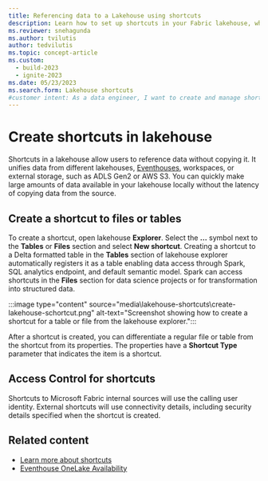 ```yaml
---
title: Referencing data to a Lakehouse using shortcuts
description: Learn how to set up shortcuts in your Fabric lakehouse, which allows you to reference data from other locations without copying it.
ms.reviewer: snehagunda
ms.author: tvilutis
author: tedvilutis
ms.topic: concept-article
ms.custom:
  - build-2023
  - ignite-2023
ms.date: 05/23/2023
ms.search.form: Lakehouse shortcuts
#customer intent: As a data engineer, I want to create and manage shortcuts in a Fabric lakehouse to reference data from various sources without copying it.
---
```


# Create shortcuts in lakehouse

Shortcuts in a lakehouse allow users to reference data without copying it. It unifies data from different lakehouses, [Eventhouses](../real-time-intelligence/eventhouse.md), workspaces, or external storage, such as ADLS Gen2 or AWS S3. You can quickly make large amounts of data available in your lakehouse locally without the latency of copying data from the source.

## Create a shortcut to files or tables

To create a shortcut, open lakehouse **Explorer**. Select the **...** symbol next to the **Tables** or **Files** section and select **New shortcut**. Creating a shortcut to a Delta formatted table in the **Tables** section of lakehouse explorer automatically registers it as a table enabling data access through Spark, SQL analytics endpoint, and default semantic model. Spark can access shortcuts in the **Files** section for data science projects or for transformation into structured data. 

:::image type="content" source="media\lakehouse-shortcuts\create-lakehouse-schortcut.png" alt-text="Screenshot showing how to create a shortcut for a table or file from the lakehouse explorer.":::

After a shortcut is created, you can differentiate a regular file or table from the shortcut from its properties. The properties have a **Shortcut Type** parameter that indicates the item is a shortcut.

## Access Control for shortcuts

Shortcuts to Microsoft Fabric internal sources will use the calling user identity. External shortcuts will use connectivity details, including security details specified when the shortcut is created.

## Related content

- [Learn more about shortcuts](../onelake/onelake-shortcuts.md)
- [Eventhouse OneLake Availability](../real-time-intelligence/event-house-onelake-availability.md)
